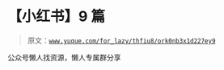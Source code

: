 # 【小红书】9 篇

> 原文：[`www.yuque.com/for_lazy/thfiu8/ork0nb3x1d227ey9`](https://www.yuque.com/for_lazy/thfiu8/ork0nb3x1d227ey9)



公众号懒人找资源，懒人专属群分享